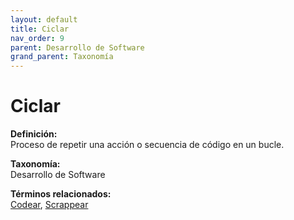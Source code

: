 ```yaml
---
layout: default
title: Ciclar
nav_order: 9
parent: Desarrollo de Software
grand_parent: Taxonomía
---
```


# Ciclar

**Definición:**  
Proceso de repetir una acción o secuencia de código en un bucle.

**Taxonomía:**  
Desarrollo de Software

**Términos relacionados:**  
[Codear](https://maleniski.github.io/diccionario-angl-tec-mx/docs/taxonomia/codear/codear.html), [Scrappear](https://maleniski.github.io/diccionario-angl-tec-mx/docs/taxonomia/scrappear/scrappear.html)
